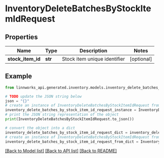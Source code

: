 # InventoryDeleteBatchesByStockItemIdRequest


## Properties

Name | Type | Description | Notes
------------ | ------------- | ------------- | -------------
**stock_item_id** | **str** | Stock item unique identifier | [optional] 

## Example

```python
from linnworks_api.generated.inventory.models.inventory_delete_batches_by_stock_item_id_request import InventoryDeleteBatchesByStockItemIdRequest

# TODO update the JSON string below
json = "{}"
# create an instance of InventoryDeleteBatchesByStockItemIdRequest from a JSON string
inventory_delete_batches_by_stock_item_id_request_instance = InventoryDeleteBatchesByStockItemIdRequest.from_json(json)
# print the JSON string representation of the object
print(InventoryDeleteBatchesByStockItemIdRequest.to_json())

# convert the object into a dict
inventory_delete_batches_by_stock_item_id_request_dict = inventory_delete_batches_by_stock_item_id_request_instance.to_dict()
# create an instance of InventoryDeleteBatchesByStockItemIdRequest from a dict
inventory_delete_batches_by_stock_item_id_request_from_dict = InventoryDeleteBatchesByStockItemIdRequest.from_dict(inventory_delete_batches_by_stock_item_id_request_dict)
```
[[Back to Model list]](../README.md#documentation-for-models) [[Back to API list]](../README.md#documentation-for-api-endpoints) [[Back to README]](../README.md)


